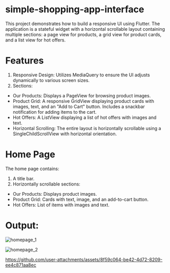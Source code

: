 # simple-shopping-app-interface
This project demonstrates how to build a responsive UI using Flutter. The application is a stateful widget with a horizontal scrollable layout containing multiple sections: a page view for products, a grid view for product cards, and a list view for hot offers.
# Features
1. Responsive Design:
Utilizes MediaQuery to ensure the UI adjusts dynamically to various screen sizes.
2. Sections:
- Our Products: Displays a PageView for browsing product images.
- Product Grid: A responsive GridView displaying product cards with images, text, and an "Add to Cart" button. Includes a snackbar notification for adding items to the cart.
- Hot Offers: A ListView displaying a list of hot offers with images and text.
- Horizontal Scrolling: The entire layout is horizontally scrollable using a SingleChildScrollView with horizontal orientation.
# Home Page
The home page contains:
1. A title bar.
2. Horizontally scrollable sections:
- Our Products: Displays product images.
- Product Grid: Cards with text, image, and an add-to-cart button.
- Hot Offers: List of items with images and text.
# Output:


![homepage_1](https://github.com/user-attachments/assets/dfdac41b-e8a5-4d88-b509-9553b318a8b2)


![homepage_2](https://github.com/user-attachments/assets/3c05550b-98be-4ba6-a437-17dc10026d30)


https://github.com/user-attachments/assets/8f59c064-be42-4d72-8209-ee4c871aa8ec



